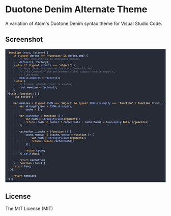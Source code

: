 # Duotone Denim Alternate Theme

A variation of Atom's Duotone Denim syntax theme for Visual Studio Code.

## Screenshot

![](https://raw.githubusercontent.com/georapbox/VSCode-Duotone-Denim-Theme/master/screenshot.png)

## License

The MIT License (MIT)
